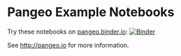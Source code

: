 # Pangeo Example Notebooks

Try these notebooks on [pangeo.binder.io](http://binder.pangeo.io/): [![Binder](http://binder.pangeo.io/badge.svg)](http://binder.pangeo.io/v2/gh/pangeo-data/pangeo-example-notebooks/54433bcaa855b294bcba2eb0cdfef785d08b7706)

See http://pangeo.io for more information.
